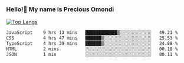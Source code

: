 ### Hello!👋 My name is Precious Omondi 

[![Top Langs](https://github-readme-stats.vercel.app/api/top-langs/?username=Presho99&langs_count=8&theme=dark)](https://github.com/Presho99/github-readme-stats)



<!--START_SECTION:waka-->

```txt
JavaScript    9 hrs 13 mins   ████████████▒░░░░░░░░░░░░   49.21 %
CSS           4 hrs 47 mins   ██████▒░░░░░░░░░░░░░░░░░░   25.53 %
TypeScript    4 hrs 39 mins   ██████▒░░░░░░░░░░░░░░░░░░   24.88 %
HTML          2 mins          ░░░░░░░░░░░░░░░░░░░░░░░░░   00.18 %
JSON          1 min           ░░░░░░░░░░░░░░░░░░░░░░░░░   00.11 %
```

<!--END_SECTION:waka-->

